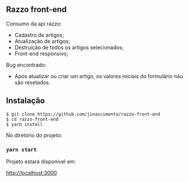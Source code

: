 ## Razzo front-end

Consumo da api razzo:

- Cadastro de artigos;
- Atualização de artigos;
- Destruição de todos os artigos selecionados;
- Front-end responsivo;

Bug encontrado:

- Após atualizar ou criar um artigo, os valores iniciais do formulário não são resetados.

## Instalação

    $ git clone https://github.com/jinascimento/razzo-front-end
    $ cd razzo-front-end
    $ yarn install

No diretório do projeto:

### `yarn start`

Projeto estará disponivel em:

[http://localhost:3000](http://localhost:3000)
